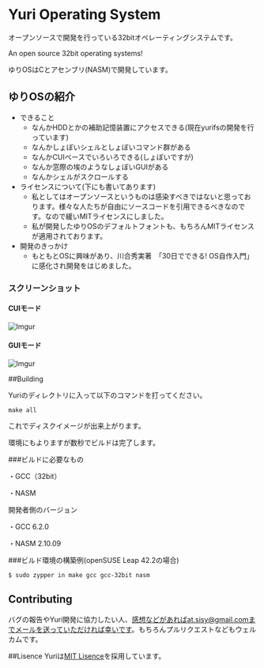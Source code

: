 # Yuri Operating System

オープンソースで開発を行っている32bitオペレーティングシステムです。

An open source 32bit operating systems!

ゆりOSはCとアセンブリ(NASM)で開発しています。

## ゆりOSの紹介
- できること
  - なんかHDDとかの補助記憶装置にアクセスできる(現在yurifsの開発を行っています)
  - なんかしょぼいシェルとしょぼいコマンド群がある
  - なんかCUIベースでいろいろできる(しょぼいですが)
  - なんか窓際の埃のようなしょぼいGUIがある
  - なんかシェルがスクロールする
- ライセンスについて(下にも書いてあります)
  - 私としてはオープンソースというものは感染すべきではないと思っております。様々な人たちが自由にソースコードを引用できるべきなのです。なので緩いMITライセンスにしました。
  - 私が開発したゆりOSのデフォルトフォントも、もちろんMITライセンスが適用されております。
- 開発のきっかけ
  - もともとOSに興味があり、川合秀実著　「30日でできる! OS自作入門」に感化され開発をはじめました。

### スクリーンショット

#### CUIモード
![Imgur](http://i.imgur.com/02xXbaP.png)

#### GUIモード
![Imgur](http://i.imgur.com/nS7hXqB.png)

##Building

Yuriのディレクトリに入って以下のコマンドを打ってください。


```
make all
```

これでディスクイメージが出来上がります。

環境にもよりますが数秒でビルドは完了します。


###ビルドに必要なもの


・GCC（32bit）


・NASM

開発者側のバージョン

・GCC 6.2.0

・NASM 2.10.09

###ビルド環境の構築例(openSUSE Leap 42.2の場合)

```
$ sudo zypper in make gcc gcc-32bit nasm
```

## Contributing

バグの報告やYuri開発に協力したい人、感想などがあればat.sisy@gmail.comまでメールを送っていただければ幸いです。もちろんプルリクエストなどもウェルカムです。

##Lisence
Yuriは[MIT Lisence](https://opensource.org/licenses/MIT)を採用しています。
